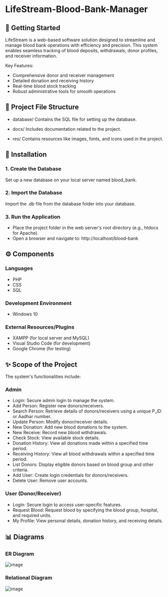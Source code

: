# LifeStream-Blood-Bank-Manager

## 🏁 Getting Started

LifeStream is a web-based software solution designed to streamline and manage blood bank operations with efficiency and precision. This system enables seamless tracking of blood deposits, withdrawals, donor profiles, and receiver information.

Key Features:
* Comprehensive donor and receiver management
* Detailed donation and receiving history
* Real-time blood stock tracking
* Robust administrative tools for smooth operations


## 📂 Project File Structure
* database/
  Contains the SQL file for setting up the database.

* docs/
  Includes documentation related to the project.

* res/
  Contains resources like images, fonts, and icons used in the project.


## 🔧 Installation
### 1. Create the Database
Set up a new database on your local server named blood_bank.

### 2. Import the Database
Import the .db file from the database folder into your database.

### 3. Run the Application
* Place the project folder in the web server's root directory (e.g., htdocs for Apache).
* Open a browser and navigate to: http://localhost/blood-bank


## ⚙️ Components
### Languages
* PHP
* CSS
* SQL

### Development Environment
* Windows 10

### External Resources/Plugins
* XAMPP (for local server and MySQL)
* Visual Studio Code (for development)
* Google Chrome (for testing)


## ✨ Scope of the Project
The system's functionalities include:

### Admin
* Login: Secure admin login to manage the system.
* Add Person: Register new donors/receivers.
* Search Person: Retrieve details of donors/receivers using a unique P_ID or Aadhar number.
* Update Person: Modify donor/receiver details.
* New Donation: Add new blood donations to the system.
* New Receive: Record new blood withdrawals.
* Check Stock: View available stock details.
* Donation History: View all donations made within a specified time period.
* Receiving History: View all blood withdrawals within a specified time period.
* List Donors: Display eligible donors based on blood group and other criteria.
* Add User: Create login credentials for donors/receivers.
* Delete User: Remove user accounts.

### User (Donor/Receiver)
* Login: Secure login to access user-specific features.
* Request Blood: Request blood by specifying the blood group, hospital, and required units.
* My Profile: View personal details, donation history, and receiving details.


## 📊 Diagrams
### ER Diagram
![image](https://github.com/user-attachments/assets/91026c96-5462-4690-a7a0-73a3d38c4183)

### Relational Diagram
![image](https://github.com/user-attachments/assets/871c03b7-2cb4-4e5e-bb2c-39a4288c8845)
